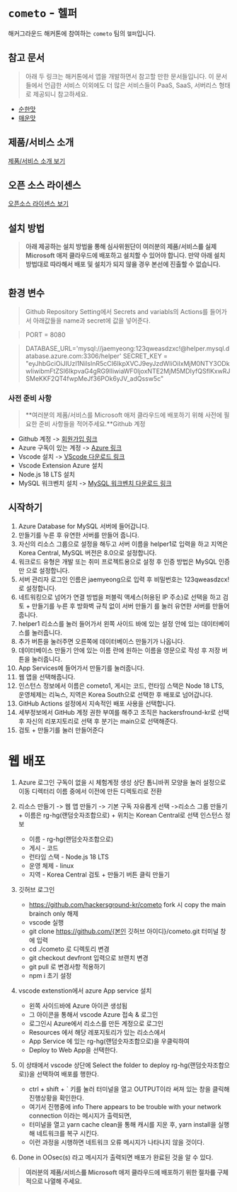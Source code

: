 # `cometo` - `헬퍼`

해커그라운드 해커톤에 참여하는 `cometo` 팀의 `헬퍼`입니다.

## 참고 문서

> 아래 두 링크는 해커톤에서 앱을 개발하면서 참고할 만한 문서들입니다. 이 문서들에서 언급한 서비스 이외에도 더 많은 서비스들이 PaaS, SaaS, 서버리스 형태로 제공되니 참고하세요.

- [순한맛](./REFERENCES_BASIC.md)
- [매운맛](./REFERENCES_ADVANCED.md)

## 제품/서비스 소개

<!-- 아래 링크는 지우지 마세요 -->
[제품/서비스 소개 보기](TOPIC.md)
<!-- 위 링크는 지우지 마세요 -->

## 오픈 소스 라이센스

<!-- 아래 링크는 지우지 마세요 -->
[오픈소스 라이센스 보기](./LICENSE)
<!-- 위 링크는 지우지 마세요 -->

## 설치 방법

> **아래 제공하는 설치 방법을 통해 심사위원단이 여러분의 제품/서비스를 실제 Microsoft 애저 클라우드에 배포하고 설치할 수 있어야 합니다. 만약 아래 설치 방법대로 따라해서 배포 및 설치가 되지 않을 경우 본선에 진출할 수 없습니다.**

#
## 환경 변수
>Github Repository Setting에서 Secrets and variabls의 Actions를 들어가서 아래값들을 name과 secret에 값을 넣어준다.

>PORT = 8080

>DATABASE_URL='mysql://jaemyeong:123qweasdzxc!@helper.mysql.database.azure.com:3306/helper'
>SECRET_KEY = "eyJhbGciOiJIUzI1NiIsInR5cCI6IkpXVCJ9eyJzdWIiOiIxMjM0NTY3ODkwIiwibmFtZSI6IkpvaG4gRG9lIiwiaWF0IjoxNTE2MjM5MDIyfQSflKxwRJSMeKKF2QT4fwpMeJf36POk6yJV_adQssw5c"

### 사전 준비 사항

> **여러분의 제품/서비스를 Microsoft 애저 클라우드에 배포하기 위해 사전에 필요한 준비 사항들을 적어주세요.**Github 계정
+ Github 계정 -> [회원가입 링크](https://github.com/)
+ Azure 구독이 있는 계정 -> [Azure 링크](azure.microsoft.com)
+ Vscode 설치 -> [VScode 다운로드 링크](https://code.visualstudio.com/download)
+ Vscode Extension Azure 설치
+ Node.js 18 LTS 설치
+ MySQL 워크벤치 설치 -> [MySQL 워크벤치 다운로드 링크](https://dev.mysql.com/downloads/workbench/)

## 시작하기
1. Azure Database for MySQL 서버에 들어갑니다.
2. 만들기를 누른 후 유연한 서버를 만들어 줍니다.
3. 자신의 리소스 그룹으로 설정을 해두고 서버 이름을 helper1로 입력을 하고 지역은 Korea Central, MySQL 버전은 8.0으로 설정합니다.
4. 워크로드 유형은 개발 또는 취미 프로젝트용으로 설정 후 인증 방법은 MySQL 인증만 으로 설정합니다.
5. 서버 관리자 로그인 인름은 jaemyeong으로 입력 후 비밀번호는 123qweasdzcx!로 설정합니다.
6. 네트워킹으로 넘어가 연결 방법을 퍼블릭 액세스(허용된 IP 주소)로 선택을 하고 검토 + 만들기를 누른 후 방화벽 규칙 없이 서버 만들기 를 눌러 유연한 서버를 만들어줍니다.
7. helper1 리소스를 눌러 들어가서 왼쪽 사이드 바에 있는 설정 안에 있는 데이터베이스를 눌러줍니다.
8. 추가 버튼을 눌러주면 오른쪽에 데이터베이스 만들기가 나옵니다.
9. 데이터베이스 만들기 안에 있는 이름 란에 원하는 이름을 영문으로 작성 후 저장 버튼을 눌러줍니다.
10. App Services에 들어가서 만들기를 눌러줍니다.
11. 웹 앱을 선택해줍니다.
12. 인스턴스 정보에서 이름은 cometo1, 게시는 코드, 런타임 스택은 Node 18 LTS, 운영체제는 리눅스, 지역은 Korea South으로 선택한 후 배포로 넘어갑니다.
13. GitHub Actions 설정에서 지속적인 배포 사용을 선택합니다.
14. 세부정보에서 GitHub 계정 권한 부여를 해주고 조직은 hackersfround-kr로 선택 후 자신의 리포지토리로 선택 후 분기는 main으로 선택해준다.
15. 검토 + 만들기를 눌러 만들어준다

# 웹 배포
1. Azure 로그인
   구독이 없을 시 체험계정 생성
   상단 톱니바퀴 모양을 눌러 설정으로 이동
   디렉터리 이름 중에서 이전에 만든 디렉토리로 전환

2. 리소스 만들기 -> 웹 앱 만들기 -> 기본
   구독 자유롭게 선택
   ->리소스 그룹 만들기
	   + 이름은 rg-hg(랜덤숫자조합으로)
	   + 위치는 Korean Central로 선택
   인스턴스 정보 
   + 이름 - rg-hg(랜덤숫자조합으로)
   + 게시 - 코드
   + 런타임 스택 - Node.js 18 LTS
   + 운영 체제 - linux
   + 지역 - Korea Central
   검토 + 만들기 버튼 클릭 
   만들기

3. 깃허브 로그인
   + https://github.com/hackersground-kr/cometo fork 시 copy the main brainch only 해제
   + vscode 실행
   + git clone https://github.com/{본인 깃허브 아이디}/cometo.git 터미널 창에 입력
   + cd ./cometo 로 디렉토리 변경
   + git checkout devfront 입력으로 브랜치 변경
   + git pull 로 변경사항 적용하기
   + npm i 초기 설정

4. vscode extenstion에서 azure App service 설치
   + 왼쪽 사이드바에 Azure 아이콘 생성됨
   + 그 아이콘을 통해서 vscode Azure 접속 & 로그인
   + 로그인시 Azure에서 리소스를 만든 계정으로 로그인
   + Resources 에서 해당 레포지토리가 있는 리소스에서 
   + App Service 에 있는 rg-hg(랜덤숫자조합으로)을 우클릭하여
   + Deploy to Web App을 선택한다.

5. 이 상태에서 vscode 상단에 Select the folder to deploy rg-hg(랜덤숫자조합으로)}을 선택하여 배포를 행한다.

   + ctrl + shift + ` 키를 눌러 터미널을 열고 OUTPUT이라 써져 있는 창을 클릭해 진행상황을 확인한다.
   + 여기서 진행중에 info There appears to be trouble with your network connection 이라는 메시지가 출력되면,
   + 터미널을 열고 yarn cache clean을 통해 캐시를 지운 후, yarn install을 실행해 네트워크를 복구 시킨다.
   + 이런 과정을 시행하면 네트워크 오류 메시지가 나타나지 않을 것이다.

6. Done in OOsec(s) 라고 메시지가 출력되면 배포가 완료된 것을 알 수 있다.


> **여러분의 제품/서비스를 Microsoft 애저 클라우드에 배포하기 위한 절차를 구체적으로 나열해 주세요.**

